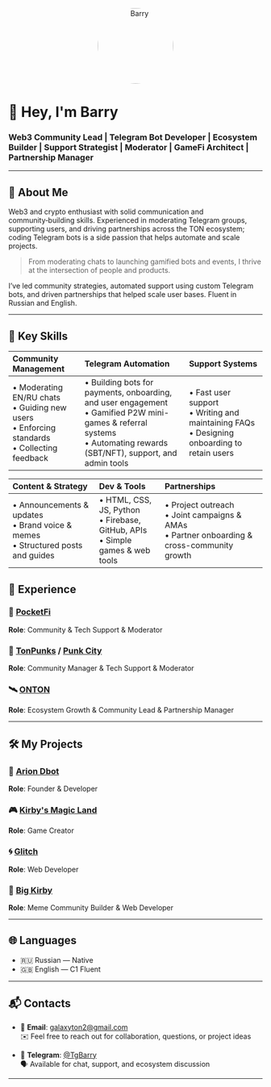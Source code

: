 <p align="center">
  <img src="https://avatars.githubusercontent.com/galaton2" width="150" style="border-radius:50%;" alt="Barry" />
</p>

# 👋 Hey, I'm Barry

### Web3 Community Lead | Telegram Bot Developer | Ecosystem Builder | Support Strategist | Moderator | GameFi Architect | Partnership Manager


---

## 🧠 About Me

Web3 and crypto enthusiast with solid communication and community‑building
skills. Experienced in moderating Telegram groups, supporting users, and driving
partnerships across the TON ecosystem; coding Telegram bots is a side passion
that helps automate and scale projects.

> From moderating chats to launching gamified bots and events, I thrive at the intersection of people and products.

I’ve led community strategies, automated support using custom Telegram bots, and driven partnerships that helped scale user bases. Fluent in Russian and English.

---

## 🔧 Key Skills

| **Community Management** | **Telegram Automation** | **Support Systems** |
|:-------------------------|:------------------------|:--------------------|
| • Moderating EN/RU chats<br>• Guiding new users<br>• Enforcing standards<br>• Collecting feedback | • Building bots for payments, onboarding, and user engagement<br>• Gamified P2W mini-games & referral systems<br>• Automating rewards (SBT/NFT), support, and admin tools | • Fast user support<br>• Writing and maintaining FAQs<br>• Designing onboarding to retain users |

| **Content & Strategy** | **Dev & Tools** | **Partnerships** |
|:-----------------------|:----------------|:-----------------|
| • Announcements & updates<br>• Brand voice & memes<br>• Structured posts and guides | • HTML, CSS, JS, Python<br>• Firebase, GitHub, APIs<br>• Simple games & web tools | • Project outreach<br>• Joint campaigns & AMAs<br>• Partner onboarding & cross-community growth |

## 🚀 Experience

### 🧩 [PocketFi](https://t.me/Pocketfi)
**Role**: Community & Tech Support & Moderator

### 🧠 [TonPunks](https://t.me/tonpunks) / [Punk City](https://t.me/punkton)
**Role**: Community Manager & Tech Support & Moderator 

### 🛰️ [ONTON](https://t.me/ontonlive)
**Role**: Ecosystem Growth & Community Lead & Partnership Manager

---

## 🛠 My Projects

### 🔧 [Arion Dbot](https://t.me/Arion_Dbot)
**Role**: Founder & Developer

### 🎮 [Kirby's Magic Land](https://t.me/kirbyflybot)
**Role**: Game Creator

### 🌀 [Glitch](https://fixglitch.xyz/)
**Role**: Web Developer

### 🌈 [Big Kirby](https://t.me/bigKirby)
**Role**: Meme Community Builder & Web Developer

---


## 🌐 Languages

- 🇷🇺 Russian — Native
- 🇬🇧 English — C1 Fluent

---

## 📬 Contacts

- 📧 **Email**: [galaxyton2@gmail.com](mailto:galaxyton2@gmail.com)  
  ✉️ Feel free to reach out for collaboration, questions, or project ideas

- 💬 **Telegram**: [@TgBarry](https://t.me/TgBarry)  
  🗣️ Available for chat, support, and ecosystem discussion

---
